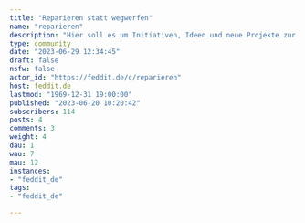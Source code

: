 ```yaml
---
title: "Reparieren statt wegwerfen" 
name: "reparieren"
description: "Hier soll es um Initiativen, Ideen und neue Projekte zur Reparatur gehen. Was können wir dem Zwang des Wegwerfens entgegnen? Wie können wir unseren Alltag durch Reparatur und DIY nachhaltiger gestalten. "
type: community
date: "2023-06-29 12:34:45"
draft: false
nsfw: false
actor_id: "https://feddit.de/c/reparieren"
host: feddit.de
lastmod: "1969-12-31 19:00:00"
published: "2023-06-20 10:20:42"
subscribers: 114
posts: 4
comments: 3
weight: 4
dau: 1
wau: 7
mau: 12
instances:
- "feddit_de"
tags: 
- "feddit_de"

---
```

